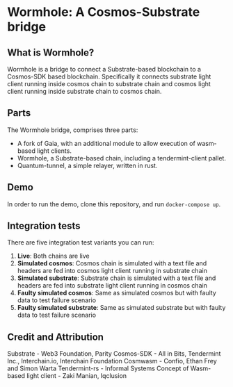 # Wormhole: A Cosmos-Substrate bridge

## What is Wormhole?

Wormhole is a bridge to connect a Substrate-based blockchain to a Cosmos-SDK based blockchain. Specifically it connects
substrate light client running inside cosmos chain to substrate chain and cosmos light client running inside substrate chain to cosmos chain.
 

## Parts

The Wormhole bridge, comprises three parts:
  - A fork of Gaia, with an additional module to allow execution of wasm-based light clients.
  - Wormhole, a Substrate-based chain, including a tendermint-client pallet.
  - Quantum-tunnel, a simple relayer, written in rust.

## Demo
In order to run the demo, clone this repository, and run `docker-compose up`.

## Integration tests
There are five integration test variants you can run:
1. **Live**: Both chains are live
2. **Simulated cosmos**: Cosmos chain is simulated with a text file and headers are fed into cosmos light client running in substrate chain
3. **Simulated substrate**: Substrate chain is simulated with a text file and headers are fed into substrate light client running in cosmos chain
4. **Faulty simulated cosmos**: Same as simulated cosmos but with faulty data to test failure scenario
5. **Faulty simulated substrate**: Same as simulated substrate but with faulty data to test failure scenario


## Credit and Attribution

Substrate - Web3 Foundation, Parity
Cosmos-SDK - All in Bits, Tendermint Inc., Interchain.io, Interchain Foundation
Cosmwasm - Confio, Ethan Frey and Simon Warta
Tendermint-rs - Informal Systems
Concept of Wasm-based light client - Zaki Manian, Iqclusion


